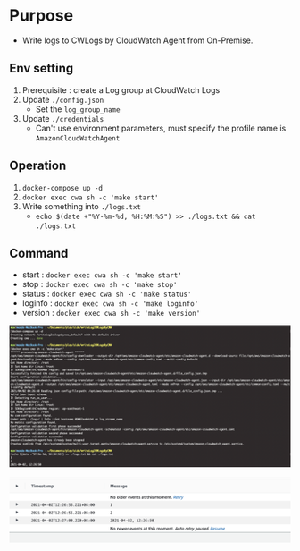 # Purpose
- Write logs to CWLogs by CloudWatch Agent from On-Premise.

## Env setting
1. Prerequisite : create a Log group at CloudWatch Logs
2. Update `./config.json`
    - Set the `log_group_name`
2. Update `./credentials`
    - Can't use environment parameters, must specify the profile name is `AmazonCloudWatchAgent`

## Operation
1. `docker-compose up -d`
2. `docker exec cwa sh -c 'make start'`
3. Write something into `./logs.txt`
    - `echo $(date +"%Y-%m-%d, %H:%M:%S") >> ./logs.txt && cat ./logs.txt` 

## Command
- start   : `docker exec cwa sh -c 'make start'`
- stop    : `docker exec cwa sh -c 'make stop'` 
- status  : `docker exec cwa sh -c 'make status'`
- loginfo : `docker exec cwa sh -c 'make loginfo'`
- version : `docker exec cwa sh -c 'make version'`

![img1](./assets/img1.png)

![img2](./assets/img2.png)